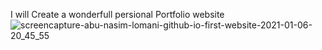 I will Create a wonderfull persional Portfolio website
![screencapture-abu-nasim-lomani-github-io-first-website-2021-01-06-20_45_55](https://user-images.githubusercontent.com/68380516/103781245-4a62bf00-5060-11eb-82ca-589348c46e8e.png)
